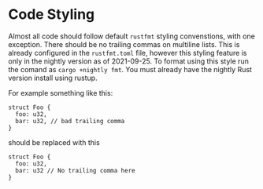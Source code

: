 # Code Styling

Almost all code should follow default `rustfmt` styling convenstions, with one
exception. There should be no trailing commas on multiline lists. This is
already configured in the `rustfmt.toml` file, however this styling feature
is only in the nightly version as of 2021-09-25. To format using this style
run the comand as `cargo +nightly fmt`. You must already have the nightly Rust
version install using rustup.

For example something like this:
```
struct Foo {
  foo: u32,
  bar: u32, // bad trailing comma
}
```
should be replaced with this
```
struct Foo {
  foo: u32,
  bar: u32 // No trailing comma here
}
```

